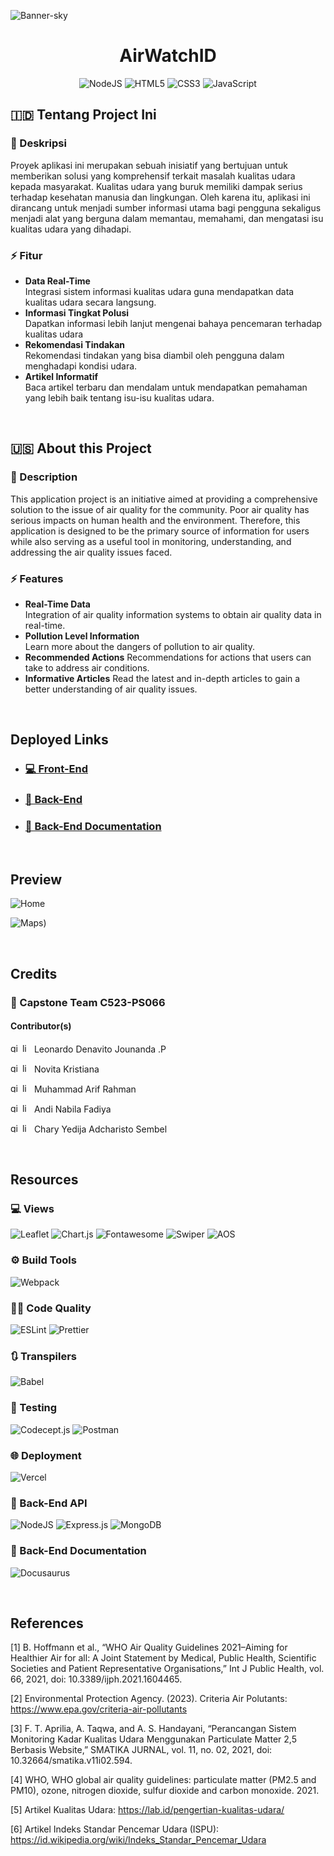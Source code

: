 ![Banner-sky](https://github.com/SoLiDinity/airwatch/assets/127974449/c6f204ca-99fc-4ad0-a2fb-a640a3eb6813)

<div align="center">

  # AirWatchID
  ![NodeJS](https://img.shields.io/badge/node.js-6DA55F?style=for-the-badge&logo=node.js&logoColor=white)
  ![HTML5](https://img.shields.io/badge/html5-%23E34F26.svg?style=for-the-badge&logo=html5&logoColor=white)
  ![CSS3](https://img.shields.io/badge/css3-%231572B6.svg?style=for-the-badge&logo=css3&logoColor=white)
  ![JavaScript](https://img.shields.io/badge/javascript-%23323330.svg?style=for-the-badge&logo=javascript&logoColor=%23F7DF1E)
  
</div>

## 🇮🇩 Tentang Project Ini

### 📑 Deskripsi

Proyek aplikasi ini merupakan sebuah inisiatif yang bertujuan untuk memberikan solusi yang komprehensif terkait masalah kualitas udara kepada masyarakat. Kualitas udara yang buruk memiliki dampak serius terhadap kesehatan manusia dan lingkungan. Oleh karena itu, aplikasi ini dirancang untuk menjadi sumber informasi utama bagi pengguna sekaligus menjadi alat yang berguna dalam memantau, memahami, dan mengatasi isu kualitas udara yang dihadapi.  

### ⚡ Fitur

- <strong>Data Real-Time</strong>  
Integrasi sistem informasi kualitas udara guna mendapatkan data kualitas udara secara langsung. 
- <strong>Informasi Tingkat Polusi</strong>  
Dapatkan informasi lebih lanjut mengenai bahaya pencemaran terhadap kualitas udara
- <strong>Rekomendasi Tindakan</strong>  
  Rekomendasi tindakan yang bisa diambil oleh pengguna dalam menghadapi kondisi udara.
- <strong>Artikel Informatif</strong>  
  Baca artikel terbaru dan mendalam untuk mendapatkan pemahaman yang lebih baik tentang isu-isu kualitas udara.

<br>

## 🇺🇸 About this Project

### 📑 Description

This application project is an initiative aimed at providing a comprehensive solution to the issue of air quality for the community. Poor air quality has serious impacts on human health and the environment. Therefore, this application is designed to be the primary source of information for users while also serving as a useful tool in monitoring, understanding, and addressing the air quality issues faced.

### ⚡ Features

- <strong>Real-Time Data</strong>  
Integration of air quality information systems to obtain air quality data in real-time. 
- <strong>Pollution Level Information</strong>  
Learn more about the dangers of pollution to air quality.
- <strong>Recommended Actions</strong>
Recommendations for actions that users can take to address air conditions.
- <strong>Informative Articles</strong>
Read the latest and in-depth articles to gain a better understanding of air quality issues.

<br>

## Deployed Links
- ### [💻 Front-End](https://airwatchid.site)
- ### [💽 Back-End](https://blogs-api.airwatchid.site)
- ### [📃 Back-End Documentation](https://blogs-api-docs.airwatchid.site)

<br>

## Preview

![Home](https://github.com/SoLiDinity/airwatch/assets/127974449/0f892c38-7329-4b10-9880-236d7d4d8646)

![Maps)](https://github.com/SoLiDinity/airwatch/assets/127974449/1f5a6dba-89ec-4dab-b39d-bb4f0461f565)


<br>

## Credits

### 👥 Capstone Team C523-PS066 
#### Contributor(s)
<a href="https://github.com/SoLiDinity" target="_blank" rel="noreferrer"> <img src="https://cdn.worldvectorlogo.com/logos/github-icon-2.svg" alt="github" width="15" height="15"/></a>
<a href="https://www.linkedin.com/in/leonardo-denavito/" target="_blank" rel="noreferrer"> <img src="https://cdn.worldvectorlogo.com/logos/linkedin-icon-3.svg" alt="linkedin" width="15" height="15"/></a>
Leonardo Denavito Jounanda .P  

<a href="https://github.com/KrsNovita2717" target="_blank" rel="noreferrer"> <img src="https://cdn.worldvectorlogo.com/logos/github-icon-2.svg" alt="github" width="15" height="15"/></a>
<a href="https://www.linkedin.com/in/novita-kristiana-9b0679298/" target="_blank" rel="noreferrer"> <img src="https://cdn.worldvectorlogo.com/logos/linkedin-icon-3.svg" alt="linkedin" width="15" height="15"/></a>
Novita Kristiana  

<a href="https://github.com/MuhammadArifRahman" target="_blank" rel="noreferrer"> <img src="https://cdn.worldvectorlogo.com/logos/github-icon-2.svg" alt="github" width="15" height="15"/></a>
<a href="https://www.linkedin.com/in/muhammad-arif-rahman-8422552a3/" target="_blank" rel="noreferrer"> <img src="https://cdn.worldvectorlogo.com/logos/linkedin-icon-3.svg" alt="linkedin" width="15" height="15"/></a>
Muhammad Arif Rahman  

<a href="https://github.com/andinabilafdy" target="_blank" rel="noreferrer"> <img src="https://cdn.worldvectorlogo.com/logos/github-icon-2.svg" alt="github" width="15" height="15"/></a>
<a href="https://www.linkedin.com/in/andi-nabila-fadiya-41b317232/" target="_blank" rel="noreferrer"> <img src="https://cdn.worldvectorlogo.com/logos/linkedin-icon-3.svg" alt="linkedin" width="15" height="15"/></a>
Andi Nabila Fadiya  

<a href="https://github.com/Adkrsto" target="_blank" rel="noreferrer"> <img src="https://cdn.worldvectorlogo.com/logos/github-icon-2.svg" alt="github" width="15" height="15"/></a>
<a href="https://www.linkedin.com/in/chary-sembel-18364a29a/" target="_blank" rel="noreferrer"> <img src="https://cdn.worldvectorlogo.com/logos/linkedin-icon-3.svg" alt="linkedin" width="15" height="15"/></a>
Chary Yedija Adcharisto Sembel 

<br>

## Resources
### 💻 Views
![Leaflet](https://img.shields.io/badge/Leaflet-199900?style=for-the-badge&logo=Leaflet&logoColor=white)
![Chart.js](https://img.shields.io/badge/chart.js-F5788D.svg?style=for-the-badge&logo=chart.js&logoColor=white)
![Fontawesome](https://img.shields.io/badge/Font_Awesome-339AF0?style=for-the-badge&logo=fontawesome&logoColor=white)
![Swiper](https://img.shields.io/badge/Swiper-0080ff?style=for-the-badge&logo=swiper)
![AOS](https://img.shields.io/badge/AOS%20Animate%20On%20Scroll-2b3662?style=for-the-badge)

### ⚙ Build Tools
![Webpack](https://img.shields.io/badge/webpack-%238DD6F9.svg?style=for-the-badge&logo=webpack&logoColor=black)

### 👨‍💻 Code Quality
![ESLint](https://img.shields.io/badge/ESLint-4B3263?style=for-the-badge&logo=eslint&logoColor=white)
![Prettier](https://img.shields.io/badge/prettier-1A2C34?style=for-the-badge&logo=prettier&logoColor=F7BA3E)

### 🔃 Transpilers
![Babel](https://img.shields.io/badge/Babel-F9DC3e?style=for-the-badge&logo=babel&logoColor=black)

### 🧪 Testing
![Codecept.js](https://img.shields.io/badge/codecept%20js-F6E05E?style=for-the-badge&logo=codeceptjs&logoColor=000)
![Postman](https://img.shields.io/badge/Postman-FF6C37?style=for-the-badge&logo=postman&logoColor=white)

### 🌐 Deployment
![Vercel](https://img.shields.io/badge/vercel-%23000000.svg?style=for-the-badge&logo=vercel&logoColor=white)

### 💽 Back-End API
![NodeJS](https://img.shields.io/badge/node.js-6DA55F?style=for-the-badge&logo=node.js&logoColor=white)
![Express.js](https://img.shields.io/badge/express.js-%23404d59.svg?style=for-the-badge&logo=express&logoColor=%2361DAFB)
![MongoDB](https://img.shields.io/badge/MongoDB-%234ea94b.svg?style=for-the-badge&logo=mongodb&logoColor=white)

### 📃 Back-End Documentation
![Docusaurus](https://img.shields.io/badge/Docusaurus-grey?style=for-the-badge&logo=docusaurus)

<br>

## References
[1]	B. Hoffmann et al., “WHO Air Quality Guidelines 2021–Aiming for Healthier Air for all: A Joint Statement by Medical, Public Health, Scientific Societies and Patient Representative Organisations,” Int J Public Health, vol. 66, 2021, doi: 10.3389/ijph.2021.1604465.  

[2]	Environmental Protection Agency. (2023). Criteria Air Polutants: https://www.epa.gov/criteria-air-pollutants  

[3]	 F. T. Aprilia, A. Taqwa, and A. S. Handayani, “Perancangan Sistem Monitoring Kadar Kualitas Udara Menggunakan Particulate Matter 2,5 Berbasis Website,” SMATIKA JURNAL, vol. 11, no. 02, 2021, doi: 10.32664/smatika.v11i02.594.  

[4]	WHO, WHO global air quality guidelines: particulate matter (‎PM2.5 and PM10)‎, ozone, nitrogen dioxide, sulfur dioxide and carbon monoxide. 2021.  

[5] Artikel Kualitas Udara:  https://lab.id/pengertian-kualitas-udara/

[6]	Artikel Indeks Standar Pencemar Udara (ISPU): https://id.wikipedia.org/wiki/Indeks_Standar_Pencemar_Udara
